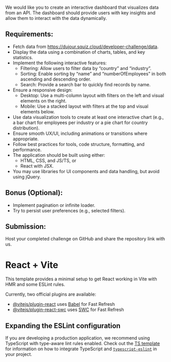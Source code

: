 We would like you to create an interactive dashboard that visualizes data from an API. The dashboard should provide users with key insights and allow them to interact with the data dynamically.

## Requirements:

* Fetch data from https://dujour.squiz.cloud/developer-challenge/data.
* Display the data using a combination of charts, tables, and key statistics.
* Implement the following interactive features:
  * Filtering: Allow users to filter data by “country” and “industry”.
  * Sorting: Enable sorting by “name” and “numberOfEmployees” in both ascending and descending order.
  * Search: Provide a search bar to quickly find records by name.
* Ensure a responsive design:
  * Desktop: Use a multi-column layout with filters on the left and visual elements on the right.
  * Mobile: Use a stacked layout with filters at the top and visual elements below.
* Use data visualization tools to create at least one interactive chart (e.g., a bar chart for employees per industry or a pie chart for country distribution).
* Ensure smooth UX/UI, including animations or transitions where appropriate.
* Follow best practices for tools, code structure, formatting, and performance.
* The application should be built using either:
  * HTML, CSS, and JS/TS, or
  * React with JSX.
* You may use libraries for UI components and data handling, but avoid using jQuery.

## Bonus (Optional):

* Implement pagination or infinite loader.
* Try to persist user preferences (e.g., selected filters).

## Submission:

Host your completed challenge on GitHub and share the repository link with us.

# React + Vite

This template provides a minimal setup to get React working in Vite with HMR and some ESLint rules.

Currently, two official plugins are available:

- [@vitejs/plugin-react](https://github.com/vitejs/vite-plugin-react/blob/main/packages/plugin-react) uses [Babel](https://babeljs.io/) for Fast Refresh
- [@vitejs/plugin-react-swc](https://github.com/vitejs/vite-plugin-react/blob/main/packages/plugin-react-swc) uses [SWC](https://swc.rs/) for Fast Refresh

## Expanding the ESLint configuration

If you are developing a production application, we recommend using TypeScript with type-aware lint rules enabled. Check out the [TS template](https://github.com/vitejs/vite/tree/main/packages/create-vite/template-react-ts) for information on how to integrate TypeScript and [`typescript-eslint`](https://typescript-eslint.io) in your project.
